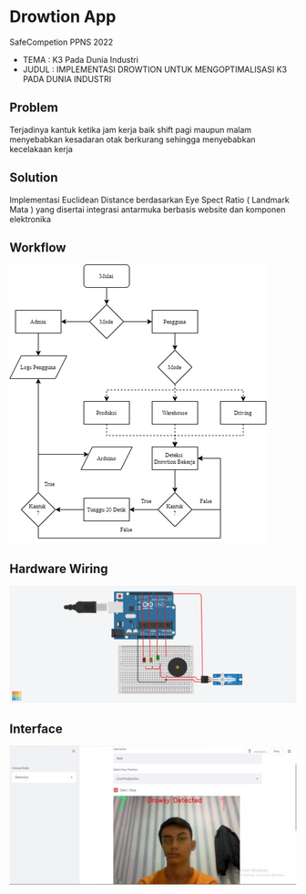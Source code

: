 # Drowtion App
SafeCompetion PPNS 2022
* TEMA : K3 Pada Dunia Industri
* JUDUL : IMPLEMENTASI DROWTION UNTUK MENGOPTIMALISASI K3 PADA DUNIA INDUSTRI 

## Problem
Terjadinya kantuk ketika jam kerja baik shift pagi maupun malam menyebabkan kesadaran otak berkurang sehingga menyebabkan kecelakaan kerja 

## Solution
Implementasi Euclidean Distance berdasarkan Eye Spect Ratio ( Landmark Mata ) yang disertai integrasi antarmuka berbasis website dan komponen elektronika

## Workflow
![](https://raw.githubusercontent.com/NnA301023/Drowtion/main/database/Untitled%20Diagram.drawio%20(53).png)

## Hardware Wiring
![](https://raw.githubusercontent.com/NnA301023/Drowtion/main/database/Smooth%20Migelo.png)

## Interface
![](https://raw.githubusercontent.com/NnA301023/Drowtion/main/database/WhatsApp%20Image%202022-01-16%20at%2021.46.26.jpeg)
